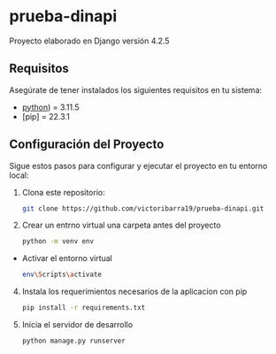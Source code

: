 # prueba-dinapi
Proyecto elaborado en Django versión 4.2.5 

## Requisitos

Asegúrate de tener instalados los siguientes requisitos en tu sistema:

- [python]([https://www.python.org/downloads/)) = 3.11.5
- [pip] = 22.3.1


## Configuración del Proyecto

Sigue estos pasos para configurar y ejecutar el proyecto en tu entorno local:

1. Clona este repositorio:

   ```bash
   git clone https://github.com/victoribarra19/prueba-dinapi.git
2. Crear un entrno virtual una carpeta antes del proyecto
   
   ```bash
   python -m venv env

- Activar el entorno virtual
   
    ```bash
   env\Scripts\activate
4. Instala los requerimientos necesarios de la aplicacion con pip
   
    ```bash
   pip install -r requirements.txt
   
5. Inicia el servidor de desarrollo
   
    ```bash
   python manage.py runserver
